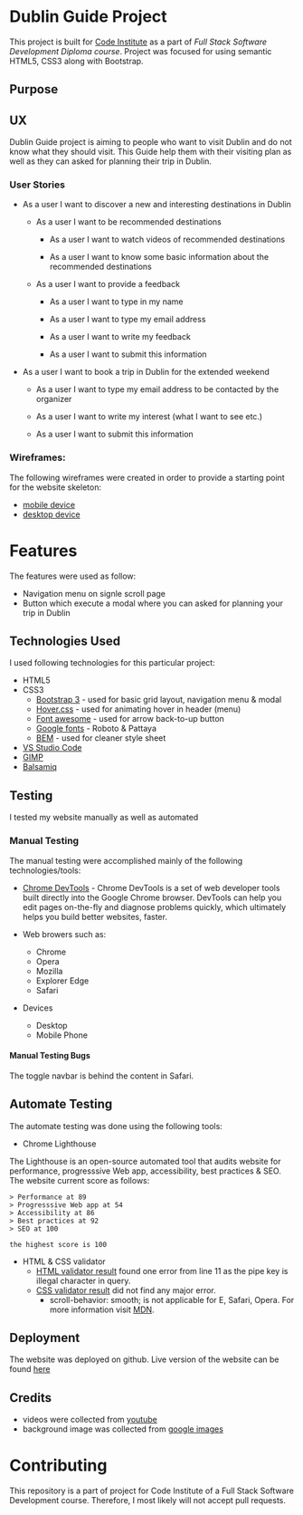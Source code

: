 # Dublin Guide Project
This project is built for [Code Institute](https://codeinstitute.net/) as a part of _Full Stack Software Development Diploma course_. Project was focused for using semantic HTML5, CSS3 along with Bootstrap.

## Purpose


## UX
Dublin Guide project is aiming to people who want to visit Dublin and do not know what they should visit. This Guide help them with their visiting plan as well as they can asked for planning their trip in Dublin.

### User Stories

* As a user I want to discover a new and interesting destinations in Dublin

  * As a user I want to be recommended destinations

      * As a user I want to watch videos of recommended destinations

      * As a user I want to know some basic information about the recommended destinations

  * As a user I want to provide a feedback

      * As a user I want to type in my name

      * As a user I want to type my email address

      * As a user I want to write my feedback

      * As a user I want to submit this information

* As a user I want to book a trip in Dublin for the extended weekend

  * As a user I want to type my email address to be contacted by the organizer

  * As a user I want to write my interest (what I want to see etc.)

  * As a user I want to submit this information

### Wireframes:
The following wireframes were created in order to provide a starting point for the website skeleton:
* [mobile device](wireframes/wireframes_mobile.png)
* [desktop device](wireframes/wireframes_desktop.png)

# Features
The features were used as follow:
* Navigation menu on signle scroll page
* Button which execute a modal where you can asked for planning your trip in Dublin

## Technologies Used
I used following technologies for this particular project:
* HTML5
* CSS3
  * [Bootstrap 3](https://getbootstrap.com/docs/3.3/) - used for basic grid layout, navigation menu & modal
  * [Hover.css](http://ianlunn.github.io/Hover/) - used for animating hover in header (menu)
  * [Font awesome](https://fontawesome.com/) - used for arrow back-to-up button
  * [Google fonts](https://fonts.google.com/) - Roboto & Pattaya
  * [BEM](http://getbem.com/) - used for cleaner style sheet
* [VS Studio Code](https://visualstudio.microsoft.com/cs/?rr=https%3A%2F%2Fwww.google.ie%2F)
* [GIMP](https://www.gimp.org/)
* [Balsamiq](https://balsamiq.com/)

## Testing

I tested my website manually as well as automated

### Manual Testing

The manual testing were accomplished mainly of the following technologies/tools:

* [Chrome DevTools](https://developers.google.com/web/tools/chrome-devtools/) - Chrome DevTools is a set of web developer tools built directly into the Google Chrome browser. DevTools can help you edit pages on-the-fly and diagnose problems quickly, which ultimately helps you build better websites, faster.

* Web browers such as:
  * Chrome
  * Opera
  * Mozilla
  * Explorer Edge
  * Safari

* Devices
  * Desktop
  * Mobile Phone

#### Manual Testing Bugs
The toggle navbar is behind the content in Safari.

## Automate Testing
The automate testing was done using the following tools:

* Chrome Lighthouse

The Lighthouse is an open-source automated tool that audits website for performance, progresssive Web app, accessibility, best practices & SEO. The website current score as follows:

```
> Performance at 89
> Progresssive Web app at 54
> Accessibility at 86
> Best practices at 92
> SEO at 100

the highest score is 100
```

* HTML & CSS validator
  * [HTML validator result](https://validator.w3.org) found one error from line 11 as the pipe key is illegal character in query.
  * [CSS validator result](https://codebeautify.org/cssvalidate) did not find any major error.
    * scroll-behavior: smooth; is not applicable for E, Safari, Opera. For more information visit [MDN](https://developer.mozilla.org/en-US/docs/Web/CSS/scroll-behavior).

## Deployment
The website was deployed on github.
Live version of the website can be found [here](https://tomas-kaiser.github.io/Code-Institute-Milestone-1-User-Centric-Frontend/)


## Credits
* videos were collected from [youtube](www.youtube.com)
* background image was collected from [google images](www.google.com)

# Contributing
This repository is a part of project for Code Institute of a Full Stack Software Development course. Therefore, I most likely will not accept pull requests.